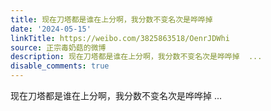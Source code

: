 ```yaml
---
title: 现在刀塔都是谁在上分啊，我分数不变名次是哗哗掉
date: '2024-05-15'
linkTitle: https://weibo.com/3825863518/OenrJDWhi
source: 正宗毒奶菇的微博
description: 现在刀塔都是谁在上分啊，我分数不变名次是哗哗掉  ...
disable_comments: true
---
```

现在刀塔都是谁在上分啊，我分数不变名次是哗哗掉  ...